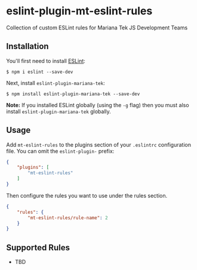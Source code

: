 # eslint-plugin-mt-eslint-rules

Collection of custom ESLint rules for Mariana Tek JS Development Teams

## Installation

You'll first need to install [ESLint](http://eslint.org):

```
$ npm i eslint --save-dev
```

Next, install `eslint-plugin-mariana-tek`:

```
$ npm install eslint-plugin-mariana-tek --save-dev
```

**Note:** If you installed ESLint globally (using the `-g` flag) then you must also install `eslint-plugin-mariana-tek` globally.

## Usage

Add `mt-eslint-rules` to the plugins section of your `.eslintrc` configuration file. You can omit the `eslint-plugin-` prefix:

```json
{
    "plugins": [
        "mt-eslint-rules"
    ]
}
```


Then configure the rules you want to use under the rules section.

```json
{
    "rules": {
        "mt-eslint-rules/rule-name": 2
    }
}
```

## Supported Rules

* TBD
